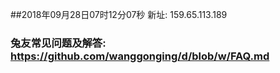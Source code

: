 ##2018年09月28日07时12分07秒 新址: 159.65.113.189
### 兔友常见问题及解答: https://github.com/wanggonging/d/blob/w/FAQ.md
